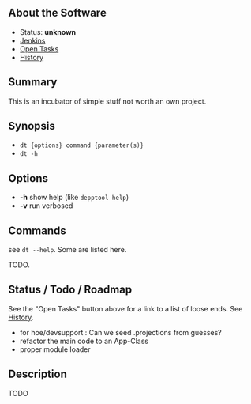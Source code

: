 ## About the Software

* Status: **unknown**
* [Jenkins](http://jenkins.freenet.de/job/depptool)
* [Open Tasks](_todolist.html)
* [History](file.History.html)

## Summary

This is an incubator of simple stuff not worth an own project.

## Synopsis

* ``dt {options} command {parameter(s)}``
* ``dt -h``

## Options

* **-h** show help (like ``depptool help``)
* **-v** run verbosed

## Commands

see ``dt --help``. Some are listed here.

TODO.

## Status / Todo / Roadmap

See the "Open Tasks" button above for a link to a list of loose ends.
See [History](file.History.html).

* for hoe/devsupport : Can we seed .projections from guesses?
* refactor the main code to an App-Class
* proper module loader


## Description

TODO

